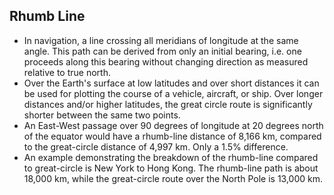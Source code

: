 Rhumb Line
----------

* In navigation, a line crossing all meridians of longitude at the same angle. This path can be derived from only an initial bearing, i.e. one proceeds along this bearing without changing direction as measured relative to true north.
* Over the Earth's surface at low latitudes and over short distances it can be used for plotting the course of a vehicle, aircraft, or ship. Over longer distances and/or higher latitudes, the great circle route is significantly shorter between the same two points.
* An East-West passage over 90 degrees of longitude at 20 degrees north of the equator would have a rhumb-line distance of 8,166 km, compared to the great-circle distance of 4,997 km. Only a 1.5% difference.
* An example demonstrating the breakdown of the rhumb-line compared to great-circle is New York to Hong Kong. The rhumb-line path is about 18,000 km, while the great-circle route over the North Pole is 13,000 km.

